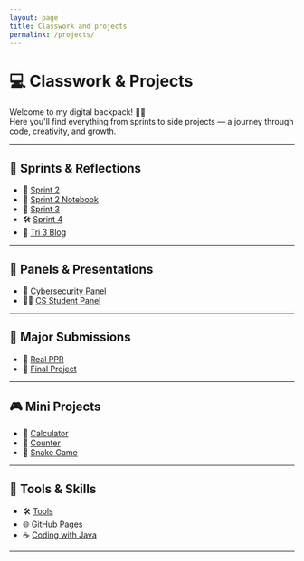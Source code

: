 ```yaml
---
layout: page
title: Classwork and projects
permalink: /projects/
---
```


# 💻 Classwork & Projects

Welcome to my digital backpack! 🎒✨  
Here you'll find everything from sprints to side projects — a journey through code, creativity, and growth.

---

## 🚀 Sprints & Reflections

- 🏁 [Sprint 2](https://gabrielac07.github.io/gabi_2025/sprint2)  
- 📓 [Sprint 2 Notebook](https://gabrielac07.github.io/gabi_2025/final_hack)  
- 🚧 [Sprint 3](https://gabrielac07.github.io/gabi_2025/sprint3)  
- 🛠️ [Sprint 4](https://gabrielac07.github.io/gabi_2025/sprint4)  
- 📝 [Tri 3 Blog](https://gabrielac07.github.io/gabi_2025/tri3_blog)

---

## 🎤 Panels & Presentations

- 🔐 [Cybersecurity Panel](https://gabrielac07.github.io/gabi_2025/cybersecurity)  
- 👩‍💻 [CS Student Panel](https://gabrielac07.github.io/gabi_2025/extra_credit_blog)

---

## 📌 Major Submissions

- 📄 [Real PPR](https://gabrielac07.github.io/gabi_2025/real_PPR)  
- 🎯 [Final Project](https://gabrielac07.github.io/gabi_2025/final)

---

## 🎮 Mini Projects

- 🧮 [Calculator](https://gabrielac07.github.io/gabi_2025/calculator)  
- 🔢 [Counter](https://gabrielac07.github.io/gabi_2025/counter)  
- 🐍 [Snake Game](https://gabrielac07.github.io/gabi_2025/snake)

---

## 🧰 Tools & Skills

- 🛠️ [Tools](https://gabrielac07.github.io/gabi_2025/tools)  
- 🌐 [GitHub Pages](https://gabrielac07.github.io/gabi_2025/process)  
- ☕ [Coding with Java](https://gabrielac07.github.io/gabi_2025/java)

---

